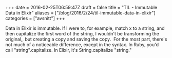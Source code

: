 +++
date = 2016-02-25T06:59:47Z
draft = false
title = "TIL - Immutable Data in Elixir"
aliases = ["/blog/2016/2/24/til-immutable-data-in-elixir"]
categories = ["avsnitt"]
+++

Data in Elixir is immutable. If I were to, for example, match x to a string, and then capitalize the first word of the string, I wouldn't be transforming the original,, but creating a copy and saving the copy.&nbsp;
For the most part, there's not much of a noticeable difference, except in the syntax. In Ruby, you'd call "string".capitalize. In Elixir, it's String.capitalize "string."

